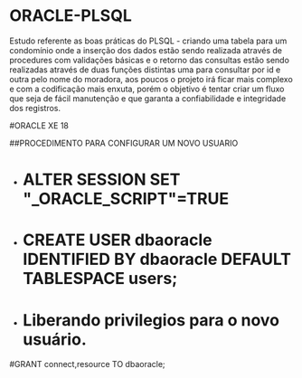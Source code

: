 # ORACLE-PLSQL
Estudo referente as boas práticas do PLSQL - criando uma tabela para um condomínio onde a inserção dos dados estão sendo realizada através de procedures com validações básicas e o retorno das consultas estão sendo realizadas através de duas funções distintas uma para consultar por id e outra pelo nome do moradora, aos poucos o projeto irá ficar mais complexo e com a codificação mais enxuta, porém o objetivo é tentar criar um fluxo que seja de fácil manutenção e que garanta a confiabilidade e integridade dos registros.


#ORACLE XE 18

##PROCEDIMENTO PARA CONFIGURAR UM NOVO USUARIO
- # ALTER SESSION SET "_ORACLE_SCRIPT"=TRUE
- # CREATE USER dbaoracle IDENTIFIED BY dbaoracle DEFAULT TABLESPACE users;
- # Liberando privilegios para o novo usuário.
#GRANT connect,resource TO dbaoracle;
